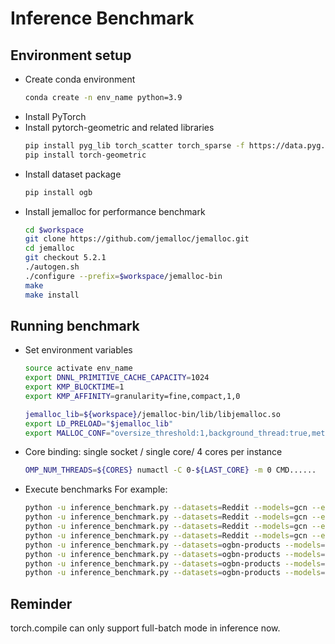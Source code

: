 # Inference Benchmark

## Environment setup

* Create conda environment
    ```bash
    conda create -n env_name python=3.9
    ```
* Install PyTorch
* Install pytorch-geometric and related libraries
    ```bash
    pip install pyg_lib torch_scatter torch_sparse -f https://data.pyg.org/whl/torch-${TORCH}+${CUDA}.html
    pip install torch-geometric
    ```
* Install dataset package
    ```bash
    pip install ogb
    ```
* Install jemalloc for performance benchmark
    ```bash
    cd $workspace
    git clone https://github.com/jemalloc/jemalloc.git
    cd jemalloc
    git checkout 5.2.1
    ./autogen.sh
    ./configure --prefix=$workspace/jemalloc-bin
    make
    make install
    ```

## Running benchmark

* Set environment variables
    ```bash
    source activate env_name
    export DNNL_PRIMITIVE_CACHE_CAPACITY=1024
    export KMP_BLOCKTIME=1
    export KMP_AFFINITY=granularity=fine,compact,1,0

    jemalloc_lib=${workspace}/jemalloc-bin/lib/libjemalloc.so
    export LD_PRELOAD="$jemalloc_lib"
    export MALLOC_CONF="oversize_threshold:1,background_thread:true,metadata_thp:auto,dirty_decay_ms:9000000000,muzzy_decay_ms:9000000000"
    ```
* Core binding: single socket / single core/ 4 cores per instance
    ```bash
    OMP_NUM_THREADS=${CORES} numactl -C 0-${LAST_CORE} -m 0 CMD......
    ```
* Execute benchmarks
    For example:
    ```bash
    python -u inference_benchmark.py --datasets=Reddit --models=gcn --eval-batch-sizes=512 --num-layers=2 --num-hidden-channels=64
    python -u inference_benchmark.py --datasets=Reddit --models=gcn --eval-batch-sizes=1024 --num-layers=3 --num-hidden-channels=128
    python -u inference_benchmark.py --datasets=Reddit --models=gcn --eval-batch-sizes=512 --num-layers=2 --num-hidden-channels=64 --use-sparse-tensor
    python -u inference_benchmark.py --datasets=Reddit --models=gcn --eval-batch-sizes=1024 --num-layers=3 --num-hidden-channels=128 --use-sparse-tensor
    python -u inference_benchmark.py --datasets=ogbn-products --models=sage --eval-batch-sizes=512 --num-layers=2 --num-hidden-channels=64
    python -u inference_benchmark.py --datasets=ogbn-products --models=sage --eval-batch-sizes=1024 --num-layers=3 --num-hidden-channels=128
    python -u inference_benchmark.py --datasets=ogbn-products --models=sage --eval-batch-sizes=512 --num-layers=2 --num-hidden-channels=64 --use-sparse-tensor
    python -u inference_benchmark.py --datasets=ogbn-products --models=sage --eval-batch-sizes=1024 --num-layers=3 --num-hidden-channels=128 --use-sparse-tensor
    ```

## Reminder
torch.compile can only support full-batch mode in inference now.
